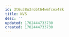 ```yaml
---
id: 3t6u38u3robt64wmfcex48k
title: NVS
desc: ''
updated: 1702444733730
created: 1702444733730
---
```


